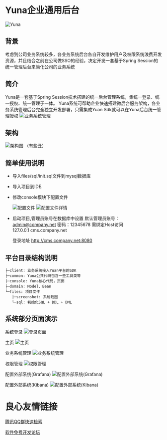 Yuna企业通用后台
===============
![Yuna](./files/screenshot/yuna.jpg "Yuna")

背景
-----------------------------------

考虑到公司业务系统较多，各业务系统后台各自开发维护用户及权限系统浪费开发资源，并且结合之前在公司做SSO的经验，决定开发一套基于Spring Session的统一管理后台来简化公司的业务系统

简介
-----------------------------------

Yuna是一套基于Spring Session技术搭建的统一后台管理系统，集统一登录、统一授权、统一管理于一体。
Yuna系统可帮助企业快速搭建微后台服务架构，各业务系统管理后台完全独立开发部署，只需集成Yuan Sdk就可以在Yuna后台统一管理授权
![业务系统管理](./files/screenshot/yuna_sysetm_manager.png "业务系统管理")

架构
-----------------------------------

![架构图](./files/screenshot/yuna_framework.png "架构图")
（有些丑）

简单使用说明
-----------------------------------
* 导入files/sql/init.sql文件到mysql数据库
* 导入项目到IDE.
* 修改console模块下配置文件

  ![配置文件](./files/screenshot/yuna_code_properties.png "配置文件")
  ![配置文件详情](./files/screenshot/yuna_code_properties_detail.png "配置文件详情")
* 启动项目,管理员账号在数据库中设置  默认管理员账号：admin@company.net 密码：12345678
  需绑定Host访问   
  127.0.0.1 cms.company.net
  
  登录地址 http://cms.company.net:8080 


平台目录结构说明
-----------------------------------
```
├─client: 业务系统接入Yuan平台的SDK
├─common: Yuna公共代码包含一些工具类等
├─console: Yuna核心代码，页面
├─domain: Model、Bean 
└─files: 项目文件 
   ├─screenshot: 系统截图 
   └─sql: 初始化SQL + DDL + DML
```
系统部分页面演示
-----------------------------------
系统登录
![登录页面](./files/screenshot/yuna_login.png "登录页面")

主页
![主页](./files/screenshot/yuna_main.png "主页")

业务系统管理
![业务系统管理](./files/screenshot/yuna_sysetm_manager.png "业务系统管理")

权限管理
![权限管理](./files/screenshot/yuna_permission.png "权限管理")

配置外部系统(Grafana)
![配置外部系统(Grafana)](./files/screenshot/yuna_grafana.png "配置外部系统(Grafana)")

配置外部系统(Kibana)
![配置外部系统(Kibana)](./files/screenshot/yuna_kibana.png "配置外部系统(Kibana)")

 # 良心友情链接

[腾讯QQ群快速检索](http://u.720life.cn/s/8cf73f7c)

[软件免费开发论坛](http://u.720life.cn/s/bbb01dc0)